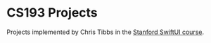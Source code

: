 # CS193 Projects

Projects implemented by Chris Tibbs in the [Stanford SwiftUI course](https://cs193p.sites.stanford.edu/).

